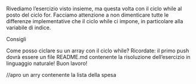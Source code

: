 
Rivediamo l’esercizio visto insieme, ma questa volta con il ciclo while al posto del ciclo for.
Facciamo attenzione a non dimenticare tutte le differenze implementative che il ciclo while ci impone, in particolare alla variabile di indice.

Consigli

Come posso ciclare su un array con il ciclo while?
Ricordate: il primo push dovrà essere un file README.md contenente la risoluzione dell’esercizio in linguaggio naturale!
Buon lavoro!



//apro un arry contenente la lista della spesa